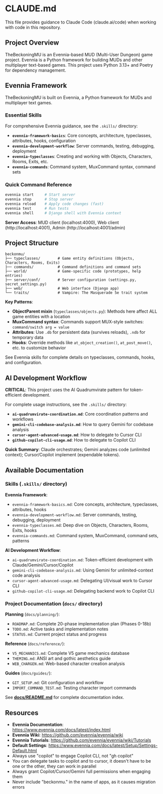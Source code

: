 # CLAUDE.md

This file provides guidance to Claude Code (claude.ai/code) when working with code in this repository.

## Project Overview

TheBeckoningMU is an Evennia-based MUD (Multi-User Dungeon) game project. Evennia is a Python framework for building MUDs and other multiplayer text-based games. This project uses Python 3.13+ and Poetry for dependency management.

## Evennia Framework

TheBeckoningMU is built on Evennia, a Python framework for MUDs and multiplayer text games.

### Essential Skills

For comprehensive Evennia guidance, see the `.skills/` directory:
- **`evennia-framework-basics`**: Core concepts, architecture, typeclasses, attributes, hooks, configuration
- **`evennia-development-workflow`**: Server commands, testing, debugging, deployment
- **`evennia-typeclasses`**: Creating and working with Objects, Characters, Rooms, Exits, etc.
- **`evennia-commands`**: Command system, MuxCommand syntax, command sets

### Quick Command Reference

```bash
evennia start     # Start server
evennia stop      # Stop server
evennia reload    # Apply code changes (fast)
evennia test      # Run tests
evennia shell     # Django shell with Evennia context
```

**Server Access**: MUD client (localhost:4000), Web client (http://localhost:4001), Admin (http://localhost:4001/admin)

## Project Structure

```
beckonmu/
├── typeclasses/        # Game entity definitions (Objects, Characters, Rooms, Exits)
├── commands/           # Command definitions and command sets
├── world/              # Game-specific code (prototypes, help entries)
├── server/conf/        # Server configuration (settings.py, secret_settings.py)
├── web/                # Web interface (Django app)
└── traits/             # Vampire: The Masquerade 5e trait system
```

**Key Patterns**:
- **ObjectParent mixin** (`typeclasses/objects.py`): Methods here affect ALL game entities with a location
- **MuxCommand syntax**: Commands support MUX-style switches: `command/switch arg = value`
- **Attributes**: Use `.db` for persistent data (survives reloads), `.ndb` for temporary data
- **Hooks**: Override methods like `at_object_creation()`, `at_post_move()`, etc. to customize behavior

See Evennia skills for complete details on typeclasses, commands, hooks, and configuration.

## AI Development Workflow

**CRITICAL**: This project uses the AI Quadrumvirate pattern for token-efficient development.

For complete usage instructions, see the `.skills/` directory:
- **`ai-quadrumvirate-coordination.md`**: Core coordination patterns and workflows
- **`gemini-cli-codebase-analysis.md`**: How to query Gemini for codebase analysis
- **`cursor-agent-advanced-usage.md`**: How to delegate to Cursor CLI
- **`github-copilot-cli-usage.md`**: How to delegate to Copilot CLI

**Quick Summary**: Claude orchestrates; Gemini analyzes code (unlimited context); Cursor/Copilot implement (expendable tokens).

## Available Documentation

### Skills (`.skills/` directory)

**Evennia Framework**:
- `evennia-framework-basics.md`: Core concepts, architecture, typeclasses, attributes, hooks
- `evennia-development-workflow.md`: Server commands, testing, debugging, deployment
- `evennia-typeclasses.md`: Deep dive on Objects, Characters, Rooms, Exits, hooks
- `evennia-commands.md`: Command system, MuxCommand, command sets, patterns

**AI Development Workflow**:
- `ai-quadrumvirate-coordination.md`: Token-efficient development with Claude/Gemini/Cursor/Copilot
- `gemini-cli-codebase-analysis.md`: Using Gemini for unlimited-context code analysis
- `cursor-agent-advanced-usage.md`: Delegating UI/visual work to Cursor CLI
- `github-copilot-cli-usage.md`: Delegating backend work to Copilot CLI

### Project Documentation (`docs/` directory)

**Planning** (`docs/planning/`):
- `ROADMAP.md`: Complete 20-phase implementation plan (Phases 0-18b)
- `TODO.md`: Active tasks and implementation notes
- `STATUS.md`: Current project status and progress

**Reference** (`docs/reference/`):
- `V5_MECHANICS.md`: Complete V5 game mechanics database
- `THEMING.md`: ANSI art and gothic aesthetics guide
- `WEB_CHARGEN.md`: Web-based character creation analysis

**Guides** (`docs/guides/`):
- `GIT_SETUP.md`: Git configuration and workflow
- `IMPORT_COMMAND_TEST.md`: Testing character import commands

See **[docs/README.md](docs/README.md)** for complete documentation index.

## Resources

- **Evennia Documentation**: https://www.evennia.com/docs/latest/index.html
- **Evennia Wiki**: https://github.com/evennia/evennia/wiki
- **Evennia Tutorials**: https://github.com/evennia/evennia/wiki/Tutorials
- **Default Settings**: https://www.evennia.com/docs/latest/Setup/Settings-Default.html
- Always use "copilot" to engage Copilot CLI, not "gh copilot"
- You can delegate tasks to copilot and to cursor, it doesn't have to be one or the other, they can work in parallel
- Always grant Copilot/Cursor/Gemini full permissions when engaging them
- Never include "beckonmu." in the name of apps, as it causes migration errors